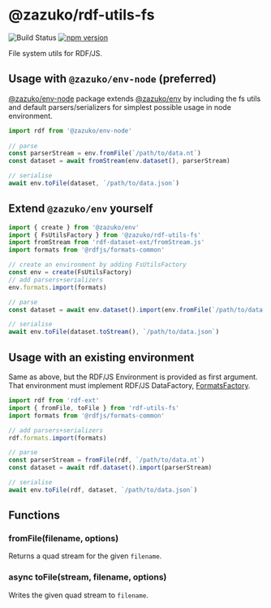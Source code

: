 # @zazuko/rdf-utils-fs

![Build Status](https://github.com/zazuko/rdf-utils-fs/actions/workflows/ci.yaml/badge.svg?branch=master)
[![npm version](https://badge.fury.io/js/@zazuko%2Frdf-utils-fs.svg)](https://badge.fury.io/js/@zazuko%2Frdf-utils-dataset)

File system utils for RDF/JS.

## Usage with `@zazuko/env-node` (preferred)

[@zazuko/env-node](https://npm.im/@zazuko/env-node) package extends [@zazuko/env](https://npm.im/@zazuko/env) by including
the fs utils and default parsers/serializers for simplest possible usage in node environment.

```js
import rdf from '@zazuko/env-node'
        
// parse
const parserStream = env.fromFile(`/path/to/data.nt`)
const dataset = await fromStream(env.dataset(), parserStream)

// serialise
await env.toFile(dataset, `/path/to/data.json`)
```

## Extend `@zazuko/env` yourself

```js
import { create } from '@zazuko/env'
import { FsUtilsFactory } from '@zazuko/rdf-utils-fs'
import fromStream from 'rdf-dataset-ext/fromStream.js'
import formats from '@rdfjs/formats-common'

// create an environment by adding FsUtilsFactory
const env = create(FsUtilsFactory)
// add parsers+serializers
env.formats.import(formats)

// parse
const dataset = await env.dataset().import(env.fromFile(`/path/to/data.nt`))

// serialise
await env.toFile(dataset.toStream(), `/path/to/data.json`)
```

## Usage with an existing environment

Same as above, but the RDF/JS Environment is provided as first argument. 
That environment must implement RDF/JS DataFactory, [FormatsFactory](https://github.com/rdfjs-base/environment/blob/master/FormatsFactory.js).

```js
import rdf from 'rdf-ext'
import { fromFile, toFile } from 'rdf-utils-fs'
import formats from '@rdfjs/formats-common'

// add parsers+serializers
rdf.formats.import(formats)

// parse
const parserStream = fromFile(rdf, `/path/to/data.nt`)
const dataset = await rdf.dataset().import(parserStream)

// serialise
await env.toFile(rdf, dataset, `/path/to/data.json`)
```
    
## Functions

### fromFile(filename, options)

Returns a quad stream for the given `filename`.

### async toFile(stream, filename, options)

Writes the given quad stream to `filename`. 
